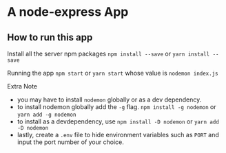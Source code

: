 # A node-express App

## How to run this app

Install all the server npm packages
  `npm install --save` or `yarn install --save`

Running the app
  `npm start` or `yarn start` whose value is `nodemon index.js`

Extra Note
- you may have to install `nodemon` globally or as a dev dependency.
- to install nodemon globally add the `-g` flag. `npm install -g nodemon` or `yarn add -g nodemon`
- to install as a devdependency, use `npm install -D nodemon` or `yarn add -D nodemon`
- lastly, create a `.env` file to hide environment variables such as `PORT` and input the port number of your choice.
